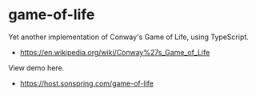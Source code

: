 # game-of-life

Yet another implementation of Conway's Game of Life, using TypeScript.

- https://en.wikipedia.org/wiki/Conway%27s_Game_of_Life

View demo here.

- https://host.sonspring.com/game-of-life
